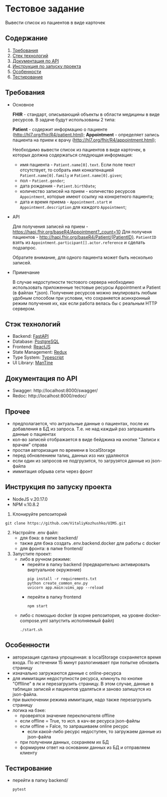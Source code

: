 # Тестовое задание

Вывести список из пациентов в виде карточек

## Содержание
1. [Требования](#main_requirements)
2. [Стек технологий](#technology_stack)
3. [Документация по API](#doc_api)
4. [Инструкция по запуску проекта](#instruction_startup)
5. [Особенности](#features)
6. [Тестирование](#testing)

## Требования <a name="main_requirements"></a>

- Основное

    **FHIR** - стандарт, описывающий объекты в области медицины в виде ресурсов. В задаче будут использованы 2 типа:
    
    **Patient** - содержит информацию о пациенте (http://hl7.org/fhir/R4/patient.html);
    **Appointment** - определяет запись пациента на прием к врачу (http://hl7.org/fhir/R4/appointment.html);
    
    Необходимо вывести список из пациентов в виде карточек, в которых должна содержаться следующая информация:
    
    * имя пациента - `Patient.name[0].text`. Если поле текст отсутствует, то собрать имя конкатенацией `Patient.name[0].family` и `Patient.name[0].given`;
    * пол - `Patient.gender`;
    * дата рождения - `Patient.birthDate`;
    * количество записей на прием - количество ресурсов `Appointment`, которые имеют ссылку на конкретного пациента;
    * дата и время приема - `Appointment.start` и `Appointment.description` для каждого `Appointment`;

- API

  Для получения записей на прием - https://hapi.fhir.org/baseR4/Appointment?_count=10
  Для полученя пациентов - http://hapi.fhir.org/baseR4/Patient/{PatientID}. `PatientID` взять из `Appointment.participant[].actor.reference` и сделать подзапрос.
    
  Обратите внимание, для одного пациента может быть несколько записей.

- Примечание

    В случае недоступности тестового сервера необходимо использовать приложенные тестовые ресурсы Appointment и Patient (в файлах *.json). Получение ресурсов можно эмулировать любым удобным способом при условии, что сохраняется асинхронный режим получения их, как если работа велась бы с реальным HTTP сервером.

## Стэк технологий <a name="technology_stack"></a>

- Backend: [FastAPI](https://fastapi.tiangolo.com/)
- Database: [PostgreSQL](https://www.postgresql.org/)
- Frontend: [ReactJS](https://react.dev/)
- State Management: [Redux](https://redux.js.org/)
- Type System: [Typescript](https://www.typescriptlang.org/)
- UI Library: [ManTine](https://ui.mantine.dev/)

## Документация по API <a name="doc_api"></a>

- Swagger: http://localhost:8000/swagger/
- Redoc: http://localhost:8000/redoc/

## Прочее

- предполагается, что актуальные данные о пациентах, после их добавления в БД из запроса. Т.е. не над каждый раз запрашивать данные о пациентах
- кол-во записей отображается в виде бейджика на кнопке "Записи к врачам" справа
- простая авторизация по времени в localStorage
- перед обновлением талиц, данных изз них удаляются
- если один из запросов не подгрузится, то загрузятся данные из json-файла
- иммитация обрыва сети через фронт

## Инструкция по запуску проекта <a name="instruction_startup"></a>

- NodeJS v.20.17.0
- NPM v.10.8.2

1. Клонируйте репозиторий
```
git clone https://github.com/VitaliyKozhushko/UIMS.git
```
2. Настройте .env файл:
   - для бэка: в папке backend/
   - также для бэка создать .env.backend.docker для работы с docker
   - для фронта: в папке frontend/
3. Запустите проект:
   - либо в ручном режиме:
        - перейти в папку backend (предварительно активировать виртуальное окружение)
          ```shell
          pip install -r requirements.txt
          python create_common_env.py
          uvicorn app.main:uims_app --reload
          ```
        - перейти в папку frontend
          ```shell
          npm start
          ```
   - либо с помощью docker (в корне репозитория, на уровне docker-compose.yml запустить исполняемый файл)
     ```shell
     ./start.sh
     ```
     
## Особенности <a name="features"></a>

- авторизация сделана упрощенная: в localStorage сохраняется время входа. По истечении 15 минут разлогинивает при 
  попытке обновить страницу
- изначально загружаются данные с online-ресурса
- для иммитации недоступности ресурса, кликнуть по кнопке "Offlline" в лк и перезагрузить страницу. В этом случае, данные
  в таблицах записей и пациентов удаляться и заново запишутся из json-файла.
- при выключении режима иммитации, надо также перезагрузить страницу
- логика на бэке:
  - проверятся значение переключателя offline
  - если offline = True, то исп. в кач-ве ресурса json-файлы
  - если offline = Falce, то запрашиваем online ресурс
    - если какой-либо ресурс недоступен, то загружаем данные из json-файла
  - при получении данных, сохраняем их БД
  - формируем ответ на основании данных из БД и отправляем клиенту

## Тестирование <a name="testing"></a>

- перейти в папку backend/
     ```shell
     pytest
     ```